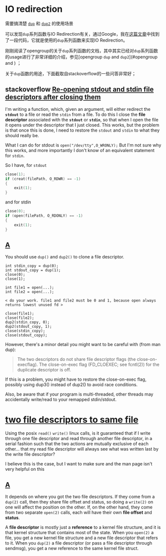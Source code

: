 # IO redirection



需要搞清楚 [`dup`](http://pubs.opengroup.org/onlinepubs/007904975/functions/dup.html) 和 [`dup2`](https://pubs.opengroup.org/onlinepubs/9699919799/functions/dup.html) 的使用场景

可以发现`dup`系列函数与IO Redirection有关，通过Google，我在[这篇文章](http://cau.ac.kr/~bongbong/linux09/linux09-additional.ppt)中找到了一段代码，它就是使用的`dup`系列函数来实现IO Redirection。

刚刚阅读了opengroup的关于`dup`系列函数的文档，其中其实已经对`dup`系列函数的usage进行了非常详细的介绍，参见[opengroup `dup` and `dup2`](#opengroup  and ) ；



关于`dup`函数的用途，下面截取自stackoverflow的一些问答非常好；



## stackoverflow [Re-opening stdout and stdin file descriptors after closing them](https://stackoverflow.com/questions/9084099/re-opening-stdout-and-stdin-file-descriptors-after-closing-them)

I'm writing a function, which, given an argument, will either redirect the **`stdout`** to a file or read the `stdin` from a file. To do this I close the **file descriptor** associated with the **`stdout`** or **`stdin`**, so that when I open the file it opens under the descriptor that I just closed. This works, but the problem is that once this is done, I need to restore the `stdout` and `stdin` to what they should really be.

What I can do for stdout is `open("/dev/tty",O_WRONLY);` But I'm not sure why this works, and more importantly I don't know of an equivalent statement for `stdin`.

So I have, for `stdout`

```c++
close(1);
if (creat(filePath, O_RDWR) == -1)
{
    exit(1);
}
```

and for stdin

```c++
close(0);
if (open(filePath, O_RDONLY) == -1)
{
    exit(1);
}
```

## [A](https://stackoverflow.com/a/9084222)

You should use `dup()` and `dup2()` to clone a file descriptor.

```
int stdin_copy = dup(0);
int stdout_copy = dup(1);
close(0);
close(1);

int file1 = open(...);
int file2 = open(...);

< do your work. file1 and file2 must be 0 and 1, because open always returns lowest unused fd >

close(file1);
close(file2);
dup2(stdin_copy, 0);
dup2(stdout_copy, 1);
close(stdin_copy);
close(stdout_copy);
```

However, there's a minor detail you might want to be careful with (from man dup):

> The two descriptors do not share file descriptor flags (the close-on-execflag). The close-on-exec flag (FD_CLOEXEC; see fcntl(2)) for the duplicate descriptor is off.

If this is a problem, you might have to restore the close-on-exec flag, possibly using dup3() instead of dup2() to avoid race conditions.

Also, be aware that if your program is multi-threaded, other threads may accidentally write/read to your remapped stdin/stdout.

# [two file descriptors to same file](https://stackoverflow.com/questions/5284062/two-file-descriptors-to-same-file)

Using the posix `read()` `write()` linux calls, is it guaranteed that if I write through one file descriptor and read through another file descriptor, in a serial fashion such that the two actions are mutually exclusive of each other... that my read file descriptor will always see what was written last by the write file descriptor?

I believe this is the case, but I want to make sure and the man page isn't very helpful on this

## [A](https://stackoverflow.com/a/5284108)

It depends on where you got the two file descriptors. If they come from a `dup(2)` call, then they share file offset and status, so doing a `write(2)` on one will affect the position on the other. If, on the other hand, they come from two separate `open(2)` calls, each will have their own **file offset** and **status**.

A **file descriptor** is mostly just a **reference** to a kernel file structure, and it is that kernel structure that contains most of the state. When you `open(2)` a file, you get a new kernel file structure and a new file descriptor that refers to it. When you `dup(2)` a file descriptor (or pass a file descriptor through sendmsg), you get a new reference to the same kernel file struct.

